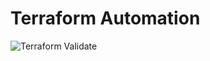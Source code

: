 # Terraform Automation
![Terraform Validate](https://github.com/sejeojpe/terraform-automation/actions/workflows/validate.yml/badge.svg)
